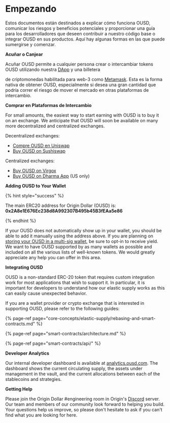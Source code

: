 # Empezando

Estos documentos están destinados a explicar cómo funciona OUSD, comunicar los riesgos y beneficios potenciales y proporcionar una guía para los desarrolladores que deseen contribuir a nuestro código base o integrar OUSD en sus productos. Aquí hay algunas formas en las que puede sumergirse y comenzar.

**Acuñar o Canjear**

Acuñar OUSD permite a cualquier persona crear o intercambiar tokens OUSD utilizando nuestra [DApp](www.ousd.com) y una billetera

 de criptomonedas habilitada para web-3 como [ Metamask](https://www.metamask.io). Esta es la forma nativa de obtener OUSD, especialmente si desea una gran cantidad que podría correr el riesgo de mover el mercado en otras plataformas de intercambio.</p> 

**Comprar en Plataformas de Intercambio**

For small amounts, the easiest way to start earning with OUSD is to buy it on an exchange. We anticipate that OUSD will soon be available on many more decentralized and centralized exchanges. 

Decentralized exchanges:

* [Compre OUSD en Uniswap](https://app.uniswap.org/#/swap?inputCurrency=0xdac17f958d2ee523a2206206994597c13d831ec7&outputCurrency=0x2A8e1E676Ec238d8A992307B495b45B3fEAa5e86&use=v2)
* [Buy OUSD on Sushiswap](https://exchange.sushiswapclassic.org/#/swap?inputCurrency=0xdac17f958d2ee523a2206206994597c13d831ec7&outputCurrency=0x2a8e1e676ec238d8a992307b495b45b3feaa5e86)

Centralized exchanges:

* [Buy OUSD on Virgox](https://virgox.com/exchange/141)
* [Buy OUSD on Dharma App](https://www.dharma.io/) \(US only\)

**Adding OUSD to Your Wallet**

{% hint style="success" %}

The main ERC20 address for Origin Dollar \(OUSD\) is:   
**0x2A8e1E676Ec238d8A992307B495b45B3fEAa5e86** 

{% endhint %}

If your OUSD does not automatically show up in your wallet, you should be able to add it manually using the address above. If you are planning on [storing your OUSD in a multi-sig wallet](core-concepts/elastic-supply/rebasing-and-smart-contracts.md), be sure to opt-in to receive yield. We want to have OUSD supported by as many wallets as possible and included on all the various lists of well-known tokens. We would greatly appreciate any help you can offer in this area. 

**Integrating OUSD**

OUSD is a non-standard ERC-20 token that requires custom integration work for most applications that wish to support it. In particular, it is important for developers to understand how our elastic supply works as this can easily cause unexpected behavior.

If you are a wallet provider or crypto exchange that is interested in supporting OUSD, please refer to the following guides: 

{% page-ref page="core-concepts/elastic-supply/rebasing-and-smart-contracts.md" %}

{% page-ref page="smart-contracts/architecture.md" %}

{% page-ref page="smart-contracts/api/" %}

**Developer Analytics**

Our internal developer dashboard is available at [analytics.ousd.com](https://analytics.ousd.com). The dashboard shows the current circulating supply, the assets under management in the vault, and the current allocations between each of the stablecoins and strategies.

**Getting Help**

Please join the Origin Dollar \#engineering room in Origin's [Discord](www.originprotocol.com/discord) server.  Our team and members of our community look forward to helping you build. Your questions help us improve, so please don't hesitate to ask if you can't find what you are looking for here.

